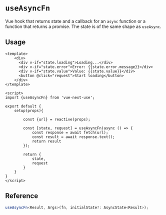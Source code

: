 # `useAsyncFn`

Vue hook that returns state and a callback for an `async` function or a
function that returns a promise. The state is of the same shape as `useAsync`.

## Usage

```vue
<template>
    <div>
      <div v-if="state.loading">Loading...</div>
      <div v-if="state.error">Error: {{state.error.message}}</div>
      <div v-if="state.value">Value: {{state.value}}</div>
      <button @click="request">Start loading</button>
    </div>
</template>

<script>
import {useAsyncFn} from 'vue-next-use';

export default {
    setup(props){

        const {url} = reactive(props);

        const [state, request] = useAsyncFn(async () => {
            const response = await fetch(url);
            const result = await response.text();
            return result
        });

        return {
            state,
            request
        }
    }
}
</script>
```

## Reference

```ts
useAsyncFn<Result, Args>(fn, initialState?: AsyncState<Result>);
```
